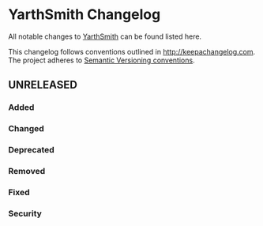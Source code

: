 YarthSmith Changelog
===========================
All notable changes to [YarthSmith][home] can be found listed here.

This changelog follows conventions outlined in <http://keepachangelog.com>. The project adheres to [Semantic Versioning conventions](http://semver.org).


UNRELEASED
----------
### Added

### Changed

### Deprecated

### Removed

### Fixed

### Security




[home]: https://github.com/yarthur/yarthsmith
